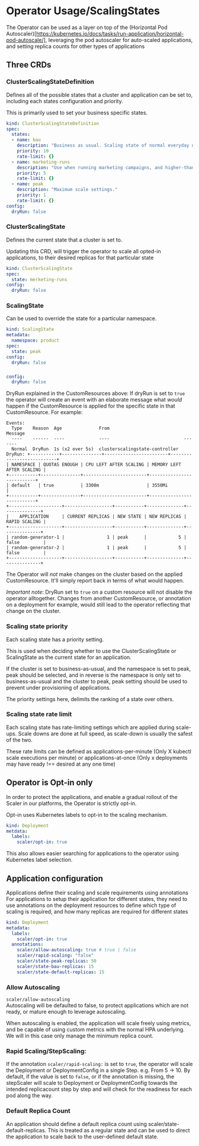 # Operator Usage/ScalingStates

The Operator can be used as a layer on top of the 
(Horizontal Pod Autoscaler)[https://kubernetes.io/docs/tasks/run-application/horizontal-pod-autoscale/],
leveraging the pod autoscaler for auto-scaled applications, and setting replica counts for other types of applications

## Three CRDs

### ClusterScalingStateDefinition

Defines all of the possible states that a cluster and application can be set to, 
including each states configuration and priority.

This is primarily used to set your business specific states.

```yaml
kind: ClusterScalingStateDefinition
spec:
  states:
  - name: bau
    description: "Business as usual. Scaling state of normal everyday operations"
    priority: 10
    rate-limit: {}
  - name: marketing-runs
    description: "Use when running marketing campaigns, and higher-than-normal load is expected"
    priority: 5
    rate-limit: {}
  - name: peak
    description: "Maximum scale settings."
    priority: 1
    rate-limit: {}
config:
  dryRun: false
```

### ClusterScalingState

Defines the current state that a cluster is set to. 

Updating this CRD, will trigger the operator to scale all opted-in applications, 
to their desired replicas for that particular state

```yaml
kind: ClusterScalingState
spec:
  state: merketing-runs
config:
  dryRun: false
```

### ScalingState

Can be used to override the state for a particular namespace.

```yaml
kind: ScalingState
metadata:
  namespace: product
spec:
  state: peak
config:
  dryRun: false
```

### 
```yaml
config:
  dryRun: false
```
DryRun explained in the CustomResources above: If dryRun is set to `true` the operator will create an event with an elaborate message what _would_ happen if the CustomResource is applied for the specific state in that CustomResource. 
For example:
```
Events:
  Type    Reason  Age              From                            Message
  ----    ------  ----             ----                            -------
  Normal  DryRun  1s (x2 over 5s)  clusterscalingstate-controller  DryRun: +-----------+---------------+------------------------+---------------------------+
| NAMESPACE | QUOTAS ENOUGH | CPU LEFT AFTER SCALING | MEMORY LEFT AFTER SCALING |
+-----------+---------------+------------------------+---------------------------+
| default   | true          | 3300m                  | 3550Mi                    |
+-----------+---------------+------------------------+---------------------------+
+--------------------+------------------+-----------+--------------+---------------+
|    APPLICATION     | CURRENT REPLICAS | NEW STATE | NEW REPLICAS | RAPID SCALING |
+--------------------+------------------+-----------+--------------+---------------+
| random-generator-1 |                1 | peak      |            5 | false         |
| random-generator-2 |                1 | peak      |            5 | false         |
+--------------------+------------------+-----------+--------------+---------------+

```
The Operator will *not* make changes on the cluster based on the applied CustomResource. It'll simply report back in terms of what would happen. <br>

*Important note*: DryRun set to `true` on a custom resource will not disable the operator alltogether. Changes from another CustomResource, or annotation on a deployment for example, would still lead to the operator reflecting that change on the cluster.

### Scaling state priority
Each scaling state has a priority setting.

This is used when deciding whether to use the ClusterScalingState or ScalingState as the current state for an application.

If the cluster is set to business-as-usual, and the namespace is set to peak, peak should be selected, and in reverse is the namespace is only set  to business-as-usual and the cluster to peak, peak setting should be used to prevent under provisioning of applications.

The priority settings here, delimits the ranking of a state over others.

### Scaling state rate limit
Each scaling state has rate-limiting settings which are applied during scale-ups. Scale downs are done at full speed, as scale-down is usually the safest of the two.

These rate limits can be defined as applications-per-minute (Only X kubectl scale executions per minute)  or applications-at-once (Only x deployments may have ready !== desired at any one time)

## Operator is Opt-in only
In order to protect the applications, and enable a gradual rollout of the Scaler in our platforms, the Operator is strictly opt-in.

Opt-in uses Kubernetes labels to opt-in to the scaling mechanism. 

```yaml
kind: Deployment
metdata:
  labels:
    scaler/opt-in: true
```

This also allows easier searching for applications to the operator using Kubernetes label selection.

## Application configuration

Applications define their scaling and scale requirements using annotations
For applications to setup their application for different states, they need to use annotations on the deployment resources to define which type of scaling is required, and how many replicas are required for different states

```yaml
kind: Deployment
metadata:
  labels: 
    scaler/opt-in: true
  annotations:
    scaler/allow-autoscaling: true # true | false 
    scaler/rapid-scaling: "false"
    scaler/state-peak-replicas: 50
    scaler/state-bau-replicas: 15
    scaler/state-default-replicas: 15
```

### Allow Autoscaling

`scaler/allow-autoscaling` <br>
Autoscaling will be defaulted to false, to protect applications which are not ready, or mature enough to leverage autoscaling. 

When autoscaling is enabled, the application will scale freely using metrics, and be capable of using custom metrics with the normal HPA underlying. We will in this case only manage the minimum replica count.


### Rapid Scaling/StepScaling:

If the annotation `scaler/rapid-scaling:` is set to `true`, the operator will scale the Deployment or DeploymentConfig in a single Step. e.g. From 5 -> 10. 
By default, if the value is set to `false`, or if the annotation is missing, the stepScaler will scale to Deployment or DeploymentConfig towards the intended replicacount step by step and will check for the readiness for each pod along the way.


### Default Replica Count

An application should define a default replica count using scaler/state-default-replicas. This is treated as a regular state and can be used to direct the application to scale back to the user-defined default state.
